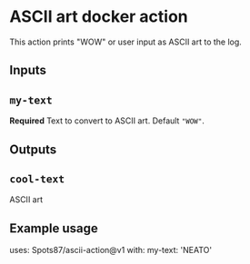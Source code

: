 # ASCII art docker action

This action prints "WOW" or user input as ASCII art to the log.

## Inputs

## `my-text`

**Required** Text to convert to ASCII art. Default `"WOW"`.

## Outputs

## `cool-text`

ASCII art

## Example usage

uses: Spots87/ascii-action@v1
with:
  my-text: 'NEATO'